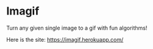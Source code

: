 # Imagif
Turn any given single image to a gif with fun algorithms!

Here is the site: https://imagif.herokuapp.com/
